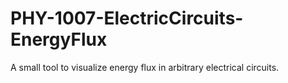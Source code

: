 # PHY-1007-ElectricCircuits-EnergyFlux
A small tool to visualize energy flux in arbitrary electrical circuits.
